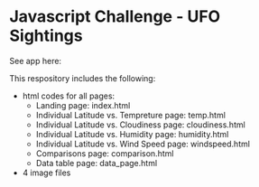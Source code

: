 # Javascript Challenge - UFO Sightings

See app here: 

This respository includes the following:

* html codes for all pages:
  * Landing page: index.html
  * Individual Latitude vs. Tempreture page: temp.html
  * Individual Latitude vs. Cloudiness page: cloudiness.html
  * Individual Latitude vs. Humidity page: humidity.html
  * Individual Latitude vs. Wind Speed page: windspeed.html
  * Comparisons page: comparison.html
  * Data table page: data_page.html
* 4 image files
